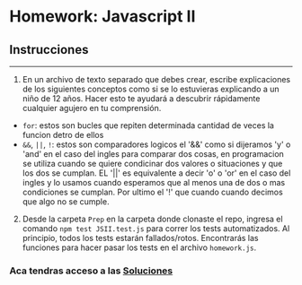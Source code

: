 # Homework: Javascript II

## Instrucciones
---
1. En un archivo de texto separado que debes crear, escribe explicaciones de los siguientes conceptos como si se lo estuvieras explicando a un niño de 12 años. Hacer esto te ayudará a descubrir rápidamente cualquier agujero en tu comprensión.

* `for`: estos son bucles que repiten determinada cantidad de veces la funcion detro de ellos
* `&&`, `||`, `!`: estos son comparadores logicos el '&&' como si dijeramos 'y' o 'and' en el caso del ingles para comparar dos cosas, en programacion se utiliza cuando se quiere condicinar dos valores o situaciones y que los dos se cumplan. EL '||' es equivalente a decir 'o' o 'or' en el caso del ingles y lo usamos cuando esperamos que al menos una de dos o mas condiciones se cumplan. Por ultimo el '!' que cuando cuando decimos que algo no se cumple.

2. Desde la carpeta `Prep` en la carpeta donde clonaste el repo, ingresa el comando `npm test JSII.test.js` para correr los tests automatizados. Al principio, todos los tests estarán fallados/rotos. Encontrarás las funciones para hacer pasar los tests en el archivo `homework.js`.

### Aca tendras acceso a las [Soluciones](https://github.com/atralice/Curso.Prep.Henry/blob/solution/03-JS-II/homework/homework.js)